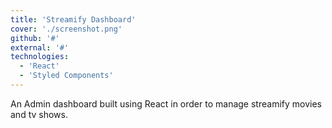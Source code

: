 ```yaml
---
title: 'Streamify Dashboard'
cover: './screenshot.png'
github: '#'
external: '#'
technologies: 
  - 'React'
  - 'Styled Components'
---
```


An Admin dashboard built using React in order to manage streamify movies and tv shows.